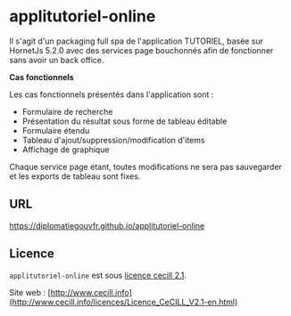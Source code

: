 # applitutoriel-online

Il s'agit d'un packaging full spa de l'application TUTORIEL, basée sur HornetJs 5.2.0 avec des services page bouchonnés afin de fonctionner sans avoir un back office.


__Cas fonctionnels__

Les cas fonctionnels présentés dans l'application sont :

* Formulaire de recherche
* Présentation du résultat sous forme de tableau éditable
* Formulaire étendu
* Tableau d'ajout/suppression/modification d'items
* Affichage de graphique

Chaque service page étant, toutes modifications ne sera pas sauvegarder et les exports de tableau sont fixes.

## URL

https://diplomatiegouvfr.github.io/applitutoriel-online

## Licence

`applitutoriel-online` est sous [licence cecill 2.1](./LICENSE.md).

Site web : [http://www.cecill.info](http://www.cecill.info/licences/Licence_CeCILL_V2.1-en.html)
